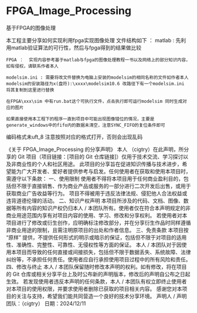 # FPGA_Image_Processing
基于FPGA的图像处理

本工程主要分享如何实现利用fpga实现图像处理
文件结构如下 ：
	matlab : 先利用matlab验证算法的可行性，然后与fpga得到的结果做比较
 
	FPGA ： 	实现内容参考基于matlab与fpga的图像处理教程一书以及网络上的部分知识内容，如有侵权，请联系作者本人
 
	modelsim.ini : 需要将改文件替换为电脑上安装的modelsim的相同名称的文件如作者本人modelsim的安装路径为x(盘符):\xxxx\modelsim10.6 改路径下有一个modelsim.ini 将其复制到这里进行替换
 
	在FPGA\xxx\sim 中有run.bat这个可执行文件，点击执行即可运行modelsim 同时生成对应的图片
 
	如果直接使用本工程下的程序一直到项目中可能出现图像错位的情况，主要是generate_windows中的fifo内的数据未清空，注意SYNC_FIFO的复位条件即可
编码格式未uft_8 注意按照对应的格式打开，否则会出现乱码





《关于 FPGA_Image_Processing 的分享声明》
本人 （cigtry）在此声明，所分享的 Git 项目（项目链接：[项目的 Git 仓库链接]）仅用于技术交流、学习探讨以及非商业性的个人和社区用途。
此项目的分享旨在促进知识传播与技术进步，希望能为广大开发者、爱好者提供参考与启发。任何使用者在获取和使用本项目时，需遵守以下条款：
一、使用限制
使用者不得将本项目用于任何商业盈利目的，包括但不限于直接销售、作为商业产品或服务的一部分进行二次开发后出售，或用于获取商业广告收益等行为。
项目不得被用于违反法律法规、侵犯他人合法权益或违背道德伦理的活动。
二、知识产权声明
本项目所涉及的代码、文档、图像、数据等所有内容的知识产权仍归本人 / 本团队所有。使用者仅在符合本声明规定的非商业用途范围内享有对项目内容的使用、学习、修改和分享权利。
若使用者对本项目进行了修改或衍生创作，应明确标注修改部分，并在分享衍生作品时同样遵循非商业用途的限制，且需注明原项目的出处和作者信息。
三、免责条款
本项目按 “原样” 提供，不提供任何形式的明示或暗示的保证，包括但不限于对项目的适用性、准确性、完整性、可靠性、无侵权性等方面的保证。
本人 / 本团队对于因使用本项目而导致的任何直接或间接损失，包括但不限于数据丢失、系统故障、法律纠纷等，不承担任何责任。使用者应自行承担使用项目过程中的所有风险和责任。
四、修改与终止
本人 / 本团队保留随时修改本声明的权利。如有修改，将在项目的 Git 仓库或相关分享平台上及时公布新的声明版本，修改后的声明自公布之日起生效。
若发现使用者违反本声明的任何条款，本人 / 本团队有权立即终止使用者对本项目的使用权限，并要求使用者删除已获取的项目相关内容。
感谢您对本项目的关注与支持，希望我们能共同营造一个良好的技术分享环境。
声明人 / 声明团队：（cigtry）
日期：2024/12/11
